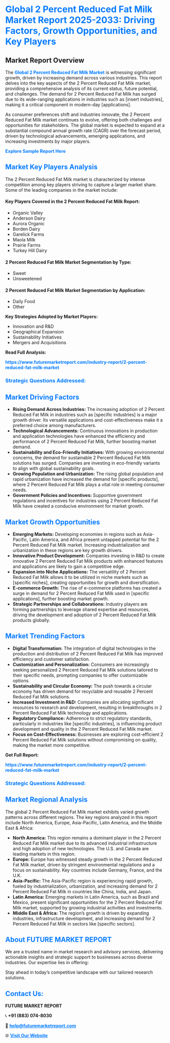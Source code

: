 <h1 style="color: #007BFF;">Global 2 Percent Reduced Fat Milk Market Report 2025-2033: Driving Factors, Growth Opportunities, and Key Players</h1>

<section id="overview">
<h2>Market Report Overview</h2>
<p>The <a href="https://www.futuremarketreport.com/industry-report/2-percent-reduced-fat-milk-market" style="color: #007BFF; text-decoration: none;"><strong>Global 2 Percent Reduced Fat Milk Market</strong></a> is witnessing significant growth, driven by increasing demand across various industries. This report delves into the key aspects of the 2 Percent Reduced Fat Milk market, providing a comprehensive analysis of its current status, future potential, and challenges. The demand for 2 Percent Reduced Fat Milk has surged due to its wide-ranging applications in industries such as [insert industries], making it a critical component in modern-day [applications].</p>
<p>As consumer preferences shift and industries innovate, the 2 Percent Reduced Fat Milk market continues to evolve, offering both challenges and opportunities for stakeholders. The global market is expected to expand at a substantial compound annual growth rate (CAGR) over the forecast period, driven by technological advancements, emerging applications, and increasing investments by major players.</p>
</section>

<section id="overview">
<p><a href="https://www.futuremarketreport.com/request-sample/reportId=92620" style="color: #007BFF; text-decoration: none;"><strong>Explore Sample Report Here</strong></a></p>
</section>

<section id="key-players">
<h2 style="color: #007BFF;">Market Key Players Analysis</h2>
<p>The 2 Percent Reduced Fat Milk market is characterized by intense competition among key players striving to capture a larger market share. Some of the leading companies in the market include:</p>
<h4>Key Players Covered in the 2 Percent Reduced Fat Milk Report:</h4>
<ul><li>Organic Valley</li><li>Anderson Dairy</li><li>Aurora Organic</li><li>Borden Dairy</li><li>Garelick Farms</li><li>Maola Milk</li><li>Prairie Farms</li><li>Turkey Hill Dairy</li></ul>
<h4>2 Percent Reduced Fat Milk Market Segmentation by Type:</h4>
<ul><li>Sweet</li><li>Unsweetened</li></ul>

<h4>2 Percent Reduced Fat Milk Market Segmentation by Application:</h4>
<ul><li>Daily Food</li><li>Other</li></ul>
<p><strong>Key Strategies Adopted by Market Players:</strong></p>
<ul>
<li>Innovation and R&D</li>
<li>Geographical Expansion</li>
<li>Sustainability Initiatives</li>
<li>Mergers and Acquisitions</li>
</ul>
</section>

<section>
<p><strong>Read Full Analysis: </strong></p><a href="https://www.futuremarketreport.com/industry-report/2-percent-reduced-fat-milk-market" style="color: #007BFF; text-decoration: none;"><strong>https://www.futuremarketreport.com/industry-report/2-percent-reduced-fat-milk-market</strong></a>
<h3 style="color: #007BFF;">Strategic Questions Addressed:</h3>
</section>

<section id="driving-factors">
<h2 style="color: #007BFF;">Market Driving Factors</h2>
<ul>
<li><strong>Rising Demand Across Industries:</strong> The increasing adoption of 2 Percent Reduced Fat Milk in industries such as [specific industries] is a major growth driver. Its versatile applications and cost-effectiveness make it a preferred choice among manufacturers.</li>
<li><strong>Technological Advancements:</strong> Continuous innovations in production and application technologies have enhanced the efficiency and performance of 2 Percent Reduced Fat Milk, further boosting market demand.</li>
<li><strong>Sustainability and Eco-Friendly Initiatives:</strong> With growing environmental concerns, the demand for sustainable 2 Percent Reduced Fat Milk solutions has surged. Companies are investing in eco-friendly variants to align with global sustainability goals.</li>
<li><strong>Growing Population and Urbanization:</strong> The rising global population and rapid urbanization have increased the demand for [specific products], where 2 Percent Reduced Fat Milk plays a vital role in meeting consumer needs.</li>
<li><strong>Government Policies and Incentives:</strong> Supportive government regulations and incentives for industries using 2 Percent Reduced Fat Milk have created a conducive environment for market growth.</li>
</ul>
</section>

<section id="growth-opportunities">
<h2 style="color: #007BFF;">Market Growth Opportunities</h2>
<ul>
<li><strong>Emerging Markets:</strong> Developing economies in regions such as Asia-Pacific, Latin America, and Africa present untapped potential for the 2 Percent Reduced Fat Milk market. Increasing industrialization and urbanization in these regions are key growth drivers.</li>
<li><strong>Innovative Product Development:</strong> Companies investing in R&D to create innovative 2 Percent Reduced Fat Milk products with enhanced features and applications are likely to gain a competitive edge.</li>
<li><strong>Expansion into Niche Applications:</strong> The versatility of 2 Percent Reduced Fat Milk allows it to be utilized in niche markets such as [specific niches], creating opportunities for growth and diversification.</li>
<li><strong>E-commerce Growth:</strong> The rise of e-commerce platforms has created a surge in demand for 2 Percent Reduced Fat Milk used in [specific applications], further boosting market growth.</li>
<li><strong>Strategic Partnerships and Collaborations:</strong> Industry players are forming partnerships to leverage shared expertise and resources, driving the development and adoption of 2 Percent Reduced Fat Milk products globally.</li>
</ul>
</section>

<section id="trending-factors">
<h2 style="color: #007BFF;">Market Trending Factors</h2>
<ul>
<li><strong>Digital Transformation:</strong> The integration of digital technologies in the production and distribution of 2 Percent Reduced Fat Milk has improved efficiency and customer satisfaction.</li>
<li><strong>Customization and Personalization:</strong> Consumers are increasingly seeking personalized 2 Percent Reduced Fat Milk solutions tailored to their specific needs, prompting companies to offer customizable options.</li>
<li><strong>Sustainability and Circular Economy:</strong> The push towards a circular economy has driven demand for recyclable and reusable 2 Percent Reduced Fat Milk solutions.</li>
<li><strong>Increased Investment in R&D:</strong> Companies are allocating significant resources to research and development, resulting in breakthroughs in 2 Percent Reduced Fat Milk technology and applications.</li>
<li><strong>Regulatory Compliance:</strong> Adherence to strict regulatory standards, particularly in industries like [specific industries], is influencing product development and quality in the 2 Percent Reduced Fat Milk market.</li>
<li><strong>Focus on Cost-Effectiveness:</strong> Businesses are exploring cost-efficient 2 Percent Reduced Fat Milk solutions without compromising on quality, making the market more competitive.</li>
</ul>
</section>

<section>
<p><strong>Get Full Report: </strong></p><a href="https://www.futuremarketreport.com/industry-report/2-percent-reduced-fat-milk-market" style="color: #007BFF; text-decoration: none;"><strong>https://www.futuremarketreport.com/industry-report/2-percent-reduced-fat-milk-market</strong></a>
<h3 style="color: #007BFF;">Strategic Questions Addressed:</h3>
</section>


<section id="regional-analysis">
<h2 style="color: #007BFF;">Market Regional Analysis</h2>
<p>The global 2 Percent Reduced Fat Milk market exhibits varied growth patterns across different regions. The key regions analyzed in this report include North America, Europe, Asia-Pacific, Latin America, and the Middle East & Africa:</p>
<ul>
<li><strong>North America:</strong> This region remains a dominant player in the 2 Percent Reduced Fat Milk market due to its advanced industrial infrastructure and high adoption of new technologies. The U.S. and Canada are leading markets in this region.</li>
<li><strong>Europe:</strong> Europe has witnessed steady growth in the 2 Percent Reduced Fat Milk market, driven by stringent environmental regulations and a focus on sustainability. Key countries include Germany, France, and the U.K.</li>
<li><strong>Asia-Pacific:</strong> The Asia-Pacific region is experiencing rapid growth, fueled by industrialization, urbanization, and increasing demand for 2 Percent Reduced Fat Milk in countries like China, India, and Japan.</li>
<li><strong>Latin America:</strong> Emerging markets in Latin America, such as Brazil and Mexico, present significant opportunities for the 2 Percent Reduced Fat Milk market, supported by growing industrial activities and investments.</li>
<li><strong>Middle East & Africa:</strong> The region’s growth is driven by expanding industries, infrastructure development, and increasing demand for 2 Percent Reduced Fat Milk in sectors like [specific sectors].</li>
</ul>
</section>

<footer>
<h2 style="color: #007BFF;">About FUTURE MARKET REPORT</h2>
<p>We are a trusted name in market research and advisory services, delivering actionable insights and strategic support to businesses across diverse industries. Our expertise lies in offering:</p>

<p>Stay ahead in today’s competitive landscape with our tailored research solutions.</p>

<h2 style="color: #007BFF;">Contact Us:</h2>
<p><strong>FUTURE MARKET REPORT</strong></p>
<p>📞 <strong>+91 (883) 074-8030</strong></p>
<p>📧 <strong><a href="mailto:help@futuremarketreport.com" style="color: #007BFF;">help@futuremarketreport.com</a></strong></p>
<p>🌐 <strong><a href="https://www.futuremarketreport.com/" style="color: #007BFF;">Visit Our Website</a></strong></p>
</footer>